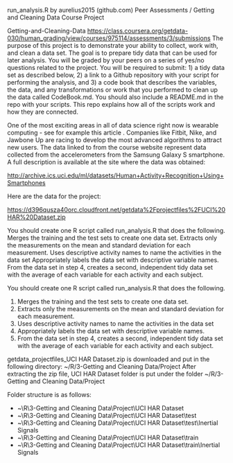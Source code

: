 run_analysis.R by aurelius2015 (github.com)
Peer Assessments / Getting and Cleaning Data Course Project

Getting-and-Cleaning-Data
https://class.coursera.org/getdata-030/human_grading/view/courses/975114/assessments/3/submissions
The purpose of this project is to demonstrate your ability to collect, work with, and clean a data set. The goal is to prepare tidy data that can be used for later analysis. You will be graded by your peers on a series of yes/no questions related to the project. You will be required to submit: 1) a tidy data set as described below, 2) a link to a Github repository with your script for performing the analysis, and 3) a code book that describes the variables, the data, and any transformations or work that you performed to clean up the data called CodeBook.md. You should also include a README.md in the repo with your scripts. This repo explains how all of the scripts work and how they are connected.  

One of the most exciting areas in all of data science right now is wearable computing - see for example this article . Companies like Fitbit, Nike, and Jawbone Up are racing to develop the most advanced algorithms to attract new users. The data linked to from the course website represent data collected from the accelerometers from the Samsung Galaxy S smartphone. A full description is available at the site where the data was obtained: 

http://archive.ics.uci.edu/ml/datasets/Human+Activity+Recognition+Using+Smartphones 

Here are the data for the project: 

https://d396qusza40orc.cloudfront.net/getdata%2Fprojectfiles%2FUCI%20HAR%20Dataset.zip 

 You should create one R script called run_analysis.R that does the following. 
Merges the training and the test sets to create one data set.
Extracts only the measurements on the mean and standard deviation for each measurement. 
Uses descriptive activity names to name the activities in the data set
Appropriately labels the data set with descriptive variable names. 
From the data set in step 4, creates a second, independent tidy data set with the average of each variable for each activity and each subject.

You should create one R script called run_analysis.R that does the following. 
1.	Merges the training and the test sets to create one data set.
2.	Extracts only the measurements on the mean and standard deviation for 
      each measurement. 
3.	Uses descriptive activity names to name the activities in the data set
4.	Appropriately labels the data set with descriptive variable names. 
5.	From the data set in step 4, creates a second, independent tidy data set 
     with the average of each variable for each activity and each subject.

getdata_projectfiles_UCI HAR Dataset.zip is downloaded and put in the 
following  directory: ~/R/3-Getting and Cleaning Data/Project
After extracting the zip file, UCI HAR Dataset folder is put under the folder
~/R/3-Getting and Cleaning Data/Project

Folder structure is as follows:
* ~\R\3-Getting and Cleaning Data\Project\UCI HAR Dataset
* ~\R\3-Getting and Cleaning Data\Project\UCI HAR Dataset\test
* ~\R\3-Getting and Cleaning Data\Project\UCI HAR Dataset\test\Inertial Signals
* ~\R\3-Getting and Cleaning Data\Project\UCI HAR Dataset\train
* ~\R\3-Getting and Cleaning Data\Project\UCI HAR Dataset\train\Inertial Signals
